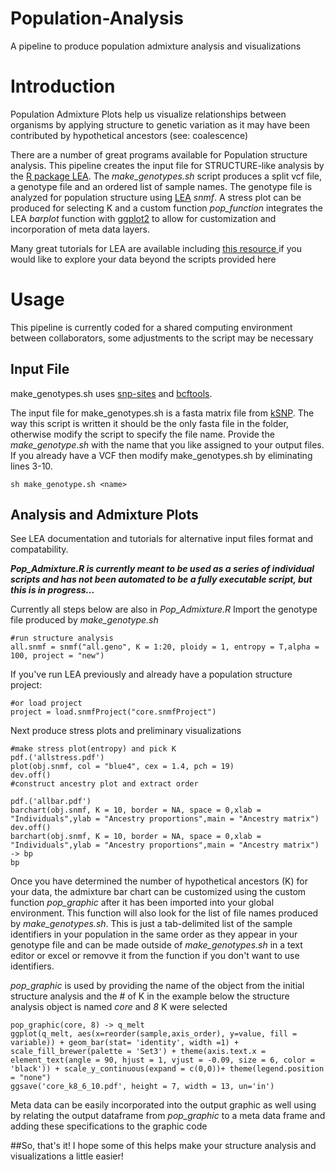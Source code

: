 # Population-Analysis
A pipeline to produce population admixture analysis and visualizations

# Introduction 
Population Admixture Plots help us visualize relationships between organisms by applying structure to genetic variation as it may have been contributed by hypothetical ancestors (see: coalescence)

There are a number of great programs available for Population structure analysis.
This pipeline creates the input file for STRUCTURE-like analysis by the [R package LEA](https://www.rdocumentation.org/packages/LEA/versions/1.4.0). The *make_genotypes.sh* script produces a split vcf file, a genotype file and an ordered list of sample names.
The genotype file is analyzed for population structure using [LEA](https://www.rdocumentation.org/packages/LEA/versions/1.4.0) *snmf*.
A stress plot can be produced for selecting K and a custom function *pop_function* integrates the LEA *barplot* function with [ggplot2](https://ggplot2.tidyverse.org/) to allow for customization and incorporation of meta data layers.

Many great tutorials for LEA are available including [ this resource ](http://membres-timc.imag.fr/Olivier.Francois/LEA/tutorial.htm) if you would like to explore your data beyond the scripts provided here 

# Usage
This pipeline is currently coded for a shared computing environment between collaborators, some adjustments to the script may be necessary 
## Input File
make_genotypes.sh uses [snp-sites](https://github.com/sanger-pathogens/snp-sites) and [bcftools](https://samtools.github.io/bcftools/bcftools.html). 

The input file for make_genotypes.sh is a fasta matrix file from [kSNP](https://sourceforge.net/projects/ksnp/). The way this script is written it should be the only fasta file in the folder, otherwise modify the script to specify the file name. Provide the *make_genotype.sh* with the name that you like assigned to your output files. If you already have a VCF then modify make_genotypes.sh by eliminating lines 3-10. 

```
sh make_genotype.sh <name>
```

## Analysis and Admixture Plots
See LEA documentation and tutorials for alternative input files format and compatability.

 ***_Pop_Admixture.R_ is currently meant to be used as a series of individual scripts and has not been automated to be a fully executable script, but this is in progress...***

Currently all steps below are also in *Pop_Admixture.R*
Import the genotype file produced by *make_genotype.sh*

```
#run structure analysis
all.snmf = snmf("all.geno", K = 1:20, ploidy = 1, entropy = T,alpha = 100, project = "new")
```

If you've run LEA previously and already have a population structure project:

```
#or load project
project = load.snmfProject("core.snmfProject")
```

Next produce stress plots and preliminary visualizations

```
#make stress plot(entropy) and pick K
pdf.('allstress.pdf')
plot(obj.snmf, col = "blue4", cex = 1.4, pch = 19)
dev.off()
#construct ancestry plot and extract order

pdf.('allbar.pdf')
barchart(obj.snmf, K = 10, border = NA, space = 0,xlab = "Individuals",ylab = "Ancestry proportions",main = "Ancestry matrix")
dev.off()
barchart(obj.snmf, K = 10, border = NA, space = 0,xlab = "Individuals",ylab = "Ancestry proportions",main = "Ancestry matrix") -> bp
bp
```

Once you have determined the number of hypothetical ancestors (K) for your data, the admixture bar chart can be customized using the custom function *pop_graphic* after it has been imported into your global environment. This function will also look for the list of file names produced by *make_genotypes.sh*. This is just a tab-delimited list of the sample identifiers in your population in the same order as they appear in your genotype file and can be made outside of *make_genotypes.sh* in a text editor or excel or removve it from the function if you don't want to use identifiers.

*pop_graphic* is used by providing the name of the object from the initial structure analysis and the # of K
in the example below the structure analysis object is named *core* and *8* K were selected

```
pop_graphic(core, 8) -> q_melt
ggplot(q_melt, aes(x=reorder(sample,axis_order), y=value, fill = variable)) + geom_bar(stat= 'identity', width =1) + scale_fill_brewer(palette = 'Set3') + theme(axis.text.x = element_text(angle = 90, hjust = 1, vjust = -0.09, size = 6, color = 'black')) + scale_y_continuous(expand = c(0,0))+ theme(legend.position = "none")
ggsave('core_k8_6_10.pdf', height = 7, width = 13, un='in')

````

Meta data can be easily incorporated into the output graphic as well using by relating the output dataframe from *pop_graphic* to a meta data frame and adding these specifications to the graphic code

##So, that's it! I hope some of this helps make your structure analysis and visualizations a little easier!




